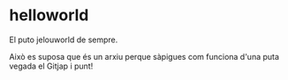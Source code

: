 # helloworld
El puto jelouworld de sempre.

Això es suposa que és un arxiu perque sàpigues com funciona d'una puta vegada el Gitjap
i punt!

